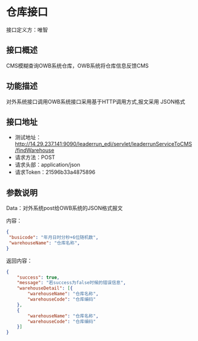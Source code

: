 # 仓库接口

接口定义方：唯智

## 接口概述

  CMS模糊查询OWB系统仓库，OWB系统将仓库信息反馈CMS

## 功能描述

  对外系统接口调用OWB系统接口采用基于HTTP调用方式,报文采用 JSON格式
  
## 接口地址  
  
  * 测试地址：http://14.29.237.141:9090/leaderrun_edi/servlet/leaderrunServiceToCMS/findWarehouse
  * 请求方法：POST
  * 请求头部：application/json
  * 请求Token：21596b33a4875896
  
## 参数说明
  
  Data：对外系统post给OWB系统的JSON格式报文 
  
  内容：
   ```json
{
	"busicode": "年月日时分秒+6位随机数",
	"warehouseName": "仓库名称",
}
```
      	 
返回内容：

```json
{
    "success": true,
    "message": "若success为false时候的错误信息",
    "warehouseDetail": [{
        "warehouseName": "仓库名称",
        "warehouseCode": "仓库编码"
    },
    {
        "warehouseName": "仓库名称",
        "warehouseCode": "仓库编码"
    }]
}
```
